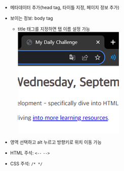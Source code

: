 - 메타데이터 추가(head tag, 타이틀 지정, 페이지 정보 추가)
- 보이는 정보: body tag
    - title 태그를 지정하면 탭 이름 설정 가능
![Alt text](note_image/image.png)

- 영역 선택하고 alt 누르고 방향키로 위치 이동 가능
- HTML 주석: `<--` `-->`
- CSS 주석: `/* */`